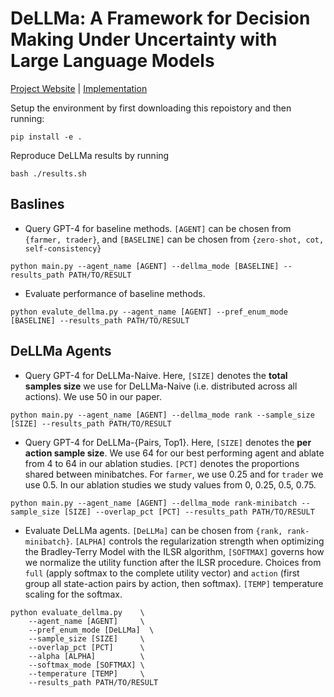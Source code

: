 # DeLLMa: A Framework for Decision Making Under Uncertainty with Large Language Models

[Project Website](https://DeLLMa.github.io) | [Implementation](https://github.com/DeLLMa/DeLLMa/)

Setup the environment by first downloading this repoistory and then running:

```
pip install -e .
```

Reproduce DeLLMa results by running

```
bash ./results.sh
```

## Baslines

* Query GPT-4 for baseline methods. `[AGENT]` can be chosen from `{farmer, trader}`, and `[BASELINE]` can be chosen from `{zero-shot, cot, self-consistency}`

```
python main.py --agent_name [AGENT] --dellma_mode [BASELINE] --results_path PATH/TO/RESULT
```

* Evaluate performance of baseline methods.

```
python evalute_dellma.py --agent_name [AGENT] --pref_enum_mode [BASELINE] --results_path PATH/TO/RESULT
```

## DeLLMa Agents

* Query GPT-4 for DeLLMa-Naive. Here, `[SIZE]` denotes the **total samples size** we use for DeLLMa-Naive (i.e. distributed across all actions). We use 50 in our paper.

```
python main.py --agent_name [AGENT] --dellma_mode rank --sample_size [SIZE] --results_path PATH/TO/RESULT
```

* Query GPT-4 for DeLLMa-{Pairs, Top1}. Here, `[SIZE]` denotes the **per action sample size**. We use 64 for our best performing agent and ablate from 4 to 64 in our ablation studies. `[PCT]` denotes the proportions shared between minibatches. For `farmer`, we use 0.25 and for `trader` we use 0.5. In our ablation studies we study values from 0, 0.25, 0.5, 0.75.

```
python main.py --agent_name [AGENT] --dellma_mode rank-minibatch --sample_size [SIZE] --overlap_pct [PCT] --results_path PATH/TO/RESULT
```

* Evaluate DeLLMa agents. `[DeLLMa]` can be chosen from `{rank, rank-minibatch}`. `[ALPHA]` controls the regularization strength when optimizing the Bradley-Terry Model with the ILSR algorithm, `[SOFTMAX]` governs how we normalize the utility function after the ILSR procedure. Choices from `full` (apply softmax to the complete utility vector) and `action` (first group all state-action pairs by action, then softmax). `[TEMP]` temperature scaling for the softmax.

```
python evaluate_dellma.py    \
    --agent_name [AGENT]     \
    --pref_enum_mode [DeLLMa]  \
    --sample_size [SIZE]     \
    --overlap_pct [PCT]      \
    --alpha [ALPHA]          \
    --softmax_mode [SOFTMAX] \
    --temperature [TEMP]     \
    --results_path PATH/TO/RESULT
```
